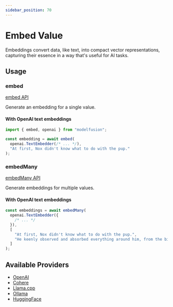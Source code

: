 ```yaml
---
sidebar_position: 70
---
```


# Embed Value

Embeddings convert data, like text, into compact vector representations, capturing their essence in a way that's useful for AI tasks.

## Usage

### embed

[embed API](/api/modules#embed)

Generate an embedding for a single value.

#### With OpenAI text embeddings

```ts
import { embed, openai } from "modelfusion";

const embedding = await embed(
  openai.TextEmbedder(/* ... */),
  "At first, Nox didn't know what to do with the pup."
);
```

### embedMany

[embedMany API](/api/modules#embedmany)

Generate embeddings for multiple values.

#### With OpenAI text embeddings

```ts
const embeddings = await embedMany(
  openai.TextEmbedder({
    /* ... */
  }),
  [
    "At first, Nox didn't know what to do with the pup.",
    "He keenly observed and absorbed everything around him, from the birds in the sky to the trees in the forest.",
  ]
);
```

## Available Providers

- [OpenAI](/integration/model-provider/openai)
- [Cohere](/integration/model-provider/cohere)
- [Llama.cpp](/integration/model-provider/llamacpp)
- [Ollama](/integration/model-provider/ollama)
- [HuggingFace](/integration/model-provider/huggingface)

